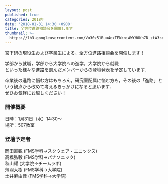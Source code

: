 ```yaml
---
layout: post
published: true
categories: 2018年
date: '2018-01-31 14:30 +0900'
title: 全方位進路相談会を開催します
thumbnail: >-
  https://lh3.googleusercontent.com/Vu30z51Ruu4exTEkkniAWYH0Kh7D_ztW3c4gDKSh30MQxZFXSiwhTCWOKxj5V_enXdoH_llnrcNZu8bi4KCYlDPyH05GoMny6V6wY1Pi1d6WgZ3PtAAfnpNwqNYCzUcOU-8fBvP65g7j68WC0Fi2sUnkc0vUDTXb-CGfPhT8rikb_fQRBEBP9wFmXhnkmoAlYCIC2x5sSCkvxCbIKYPHzNs-hA60IXgZWK8nyQNzguDpv3BreWB2VcZcIvEsywTuprTu3rCvum6ci30tE6ovijZWUTS0KmDyjWMnxWYCF76P4NqYb12SyFt_0joynSdd9OlZUN3edhO3ZrDLHbPIT5UVuOTdT3wDCohQ8R_6cxC1zRzHeGZeKFRek6rW30bw5MkiwFZ5QYDmN1NnDcr0dhPK4d2jiWWCcPglaK1HF8BR8PVKFZ5K-xEUdyj-yBXhU7vTxwryB405UetcTX6PzrZ427vogabYQ050iKxTWWXdIfPtNYiB8Yjz1MJODB3rW4S_65LIqTeUCHv2Cu0jh5SWrXQAi5zoy1dRW4NUlugGvLMGTp2TIVOpQJWqHkiXTQTw6yq2SGmpVkGGuWuOwhqzJCAwVe3FA7CYLPehHyOi9f43ztiELDaXpdHHl8ljly_56yjGwNHYEUZdlOaqpwf18BOY7Tyo=w1280-h720-no?pageId=103824382426691254815
---
```

宮下研の現役生および卒業生による，全方位進路相談会を開催します！  
  
学部から就職，学部から大学院への進学，大学院から就職  
といった様々な進路を選んだメンバーからの登壇発表を予定しています．
  
卒業後の進路に悩む方はもちろん，研究室配属に悩む方も，その後の「進路」という観点から改めて考えるきっかけになると思います．  
ぜひお気軽にお越しください！  
  

### 開催概要
日時：1月31日（水）14:30～  
場所：507教室  

### 登壇予定者
岡田直観 (FMS学科→スクウェア・エニックス)  
高橋弘毅 (FMS学科→パナソニック)  
秋山耀 (大学院→チームラボ)  
薄羽大樹 (FMS学科→大学院)  
土井麻由佳  (FMS学科→大学院)  
